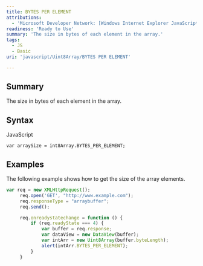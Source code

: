 ```yaml
---
title: BYTES PER ELEMENT
attributions:
  - 'Microsoft Developer Network: [Windows Internet Explorer JavaScript reference Article](http://msdn.microsoft.com/en-us/library/ie/yek4tbz0%28v=vs.94%29.aspx)'
readiness: 'Ready to Use'
summary: 'The size in bytes of each element in the array.'
tags:
  - JS
  - Basic
uri: 'javascript/Uint8Array/BYTES PER ELEMENT'

---
```

## Summary

The size in bytes of each element in the array.

## Syntax

<span class="language">JavaScript</span>

    var arraySize = int8Array.BYTES_PER_ELEMENT;

## Examples

The following example shows how to get the size of the array elements.

``` js
var req = new XMLHttpRequest();
     req.open('GET', "http://www.example.com");
     req.responseType = "arraybuffer";
     req.send();

     req.onreadystatechange = function () {
         if (req.readyState === 4) {
             var buffer = req.response;
             var dataView = new DataView(buffer);
             var intArr = new Uint8Array(buffer.byteLength);
             alert(intArr.BYTES_PER_ELEMENT);
         }
     }
```

